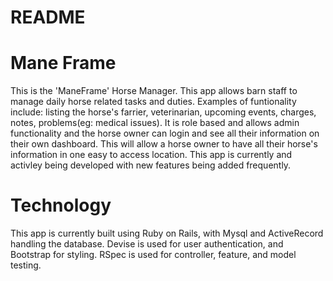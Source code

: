 # README

# Mane Frame
 This is the 'ManeFrame' Horse Manager. This app allows barn staff to manage daily horse related tasks and duties. Examples of funtionality include: listing the horse's farrier, veterinarian, upcoming events, charges, notes, problems(eg: medical issues). It is role based and allows admin functionality and the horse owner can login and see all their information on their own dashboard. This will allow a horse owner to have all their horse's information in one easy to access location. This app is currently and activley being developed with new features being added frequently.

# Technology
  This app is currently built using Ruby on Rails, with Mysql and ActiveRecord handling the database.
  Devise is used for user authentication, and Bootstrap for styling.
  RSpec is used for controller, feature, and model testing.
